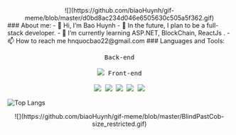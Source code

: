 <div  align="center">
![](https://github.com/biaoHuynh/gif-meme/blob/master/d0bd8ac234d046e6505630c505a5f362.gif)
 </div>
### About me: 
- 👋 Hi, I’m Bao Huynh
- 👀 In the future, I plan to be a full-stack developer.
- 🌱 I’m currently learning ASP.NET, BlockChain, ReactJs .
- 📫 How to reach me hnquocbao22@gmail.com
### Languages and Tools:  
 
<br>
<p  align="center">
  <kbd>
    <kbd>Back-end</kbd>
    <br>
    <br>
    <img width="30px" src="https://i.pinimg.com/736x/f8/db/32/f8db3203ce0d7e90533829056cc09715.jpg" />
  </kbd>
  <kbd>
    <kbd>Front-end</kbd>
    <br>
    <br>
    <img width="30px" src="https://cdn.jsdelivr.net/gh/devicons/devicon/icons/html5/html5-original.svg" /> 
    <img width="30px" src="https://cdn.jsdelivr.net/gh/devicons/devicon/icons/css3/css3-plain.svg" /> 
    <img width="30px" src="https://cdn.jsdelivr.net/gh/devicons/devicon/icons/bootstrap/bootstrap-plain.svg" /> 
    <img width="30px" src="https://seeklogo.com/images/R/react-logo-7B3CE81517-seeklogo.com.png" />
    <img width="30px" src="https://cdn.jsdelivr.net/gh/devicons/devicon/icons/javascript/javascript-original.svg" />
  </kbd>
  </p>

![Top Langs](https://github-readme-stats.vercel.app/api/top-langs/?username=biaoHuynh&layout=compact)
<div  align="center">
![](https://github.com/biaoHuynh/gif-meme/blob/master/BlindPastCob-size_restricted.gif)
 </div>
